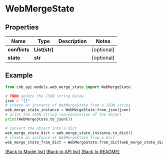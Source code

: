 # WebMergeState


## Properties

Name | Type | Description | Notes
------------ | ------------- | ------------- | -------------
**conflicts** | **List[str]** |  | [optional] 
**state** | **str** |  | [optional] 

## Example

```python
from cnb_api.models.web_merge_state import WebMergeState

# TODO update the JSON string below
json = "{}"
# create an instance of WebMergeState from a JSON string
web_merge_state_instance = WebMergeState.from_json(json)
# print the JSON string representation of the object
print(WebMergeState.to_json())

# convert the object into a dict
web_merge_state_dict = web_merge_state_instance.to_dict()
# create an instance of WebMergeState from a dict
web_merge_state_from_dict = WebMergeState.from_dict(web_merge_state_dict)
```
[[Back to Model list]](../README.md#documentation-for-models) [[Back to API list]](../README.md#documentation-for-api-endpoints) [[Back to README]](../README.md)


